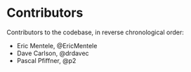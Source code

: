 Contributors
============

Contributors to the codebase, in reverse chronological order:

- Eric Mentele, @EricMentele
- Dave Carlson, @drdavec
- Pascal Pfiffner, @p2
